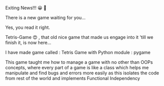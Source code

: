 Exiting News!!! 😀 🎉 

There is a new game waiting for you...

Yes, you read it right.



Tetris-Game 😍 , that old nice game that made us engage into it 'till we finish it, is now here...



I have made game called : Tetris Game with Python module : pygame



This game taught me how to manage a game with no other than OOPs concepts, where every part of a game is like a class which helps me manipulate and find bugs and errors more easily as this isolates the code from rest of the world and implements Functional Independency



